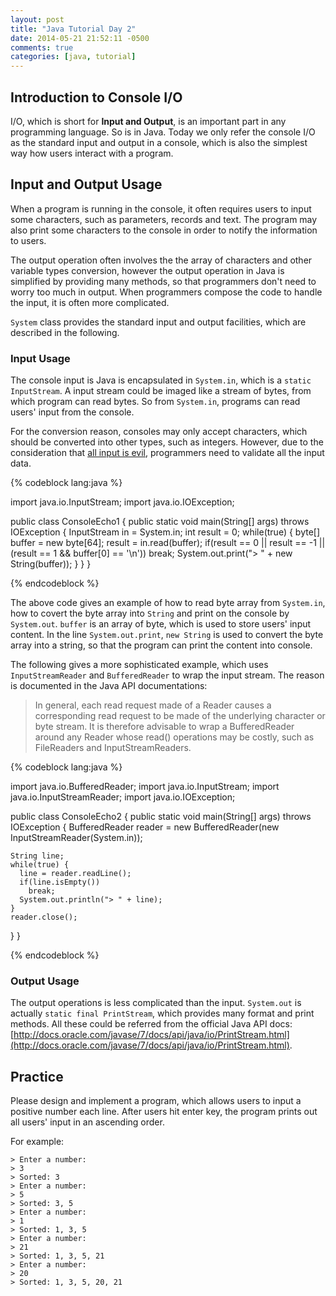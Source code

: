 ```yaml
---
layout: post
title: "Java Tutorial Day 2"
date: 2014-05-21 21:52:11 -0500
comments: true
categories: [java, tutorial]
---
```


## Introduction to Console I/O ##

I/O, which is short for **Input and Output**, is an important part in any programming language. So is in Java. Today we only refer the console I/O as the standard input and output in a console, which is also the simplest way how users interact with a program.

## Input and Output Usage ##
When a program is running in the console, it often requires users to input some characters, such as parameters, records and text. The program may also print some characters to the console in order to notify the information to users.

The output operation often involves the the array of characters and other variable types conversion, however the output operation in Java is simplified by providing many methods, so that programmers don't need to worry too much in output. When programmers compose the code to handle the input, it is often more complicated.

`System` class provides the standard input and output facilities, which are described in the following.


### Input Usage ###

The console input is Java is encapsulated in `System.in`, which is a `static InputStream`. A input stream could be imaged like a stream of bytes, from which program can read bytes. So from `System.in`, programs can read users' input from the console.

For the conversion reason, consoles may only accept characters, which should be converted into other types, such as integers. However, due to the consideration that [all input is evil](http://www.microsoft.com/mspress/books/sampchap/5957.aspx), programmers need to validate all the input data.

{% codeblock lang:java %}

import java.io.InputStream;
import java.io.IOException;

public class ConsoleEcho1 {
  public static void main(String[] args) throws IOException {
    InputStream in = System.in;
    int result = 0;
    while(true) {
      byte[] buffer = new byte[64];
      result = in.read(buffer);
      if(result == 0 || result == -1
          || (result == 1 && buffer[0] == '\n'))
        break;
      System.out.print("> " + new String(buffer));
    }
  }
}

{% endcodeblock %}

The above code gives an example of how to read byte array from `System.in`, how to covert the byte array into `String` and print on the console by `System.out`. `buffer` is an array of byte, which is used to store users' input content. In the line `System.out.print`, `new String` is used to convert the byte array into a string, so that the program can print the content into console.

The following gives a more sophisticated example, which uses `InputStreamReader` and `BufferedReader` to wrap the input stream. The reason is documented in the Java API documentations:

> In general, each read request made of a Reader causes a corresponding read request to be made of the underlying character or byte stream. It is therefore advisable to wrap a BufferedReader around any Reader whose read() operations may be costly, such as FileReaders and InputStreamReaders.

{% codeblock lang:java %}

import java.io.BufferedReader;
import java.io.InputStream;
import java.io.InputStreamReader;
import java.io.IOException;

public class ConsoleEcho2 {
  public static void main(String[] args) throws IOException {
    BufferedReader reader = new BufferedReader(new InputStreamReader(System.in));

    String line;
    while(true) {
      line = reader.readLine();
      if(line.isEmpty())
        break;
      System.out.println("> " + line);
    }
    reader.close();
  }
}

{% endcodeblock %}


### Output Usage ###

The output operations is less complicated than the input. `System.out` is actually `static final PrintStream`, which provides many format and print methods. All these could be referred from the official Java API docs: [http://docs.oracle.com/javase/7/docs/api/java/io/PrintStream.html](http://docs.oracle.com/javase/7/docs/api/java/io/PrintStream.html).

## Practice ##

Please design and implement a program, which allows users to input a positive number each line. After users hit enter key, the program prints out all users' input in an ascending order.

For example:

    > Enter a number:
    > 3
    > Sorted: 3
    > Enter a number:
    > 5
    > Sorted: 3, 5
    > Enter a number:
    > 1
    > Sorted: 1, 3, 5
    > Enter a number:
    > 21
    > Sorted: 1, 3, 5, 21
    > Enter a number:
    > 20
    > Sorted: 1, 3, 5, 20, 21


